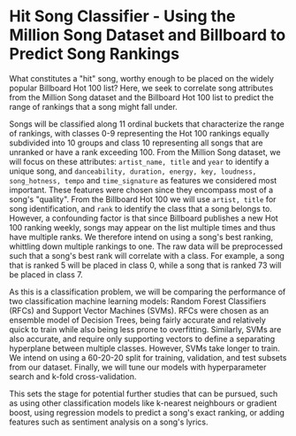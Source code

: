 # Hit Song Classifier - Using the Million Song Dataset and Billboard to Predict Song Rankings

What constitutes a "hit" song, worthy enough to be placed on the widely popular Billboard Hot 100 list? Here, we seek to correlate song attributes from the Million Song dataset and the Billboard Hot 100 list to predict the range of rankings that a song might fall under.

Songs will be classified along 11 ordinal buckets that characterize the range of rankings, with classes 0-9 representing the Hot 100 rankings equally subdivided into 10 groups and class 10 representing all songs that are unranked or have a rank exceeding 100. From the Million Song dataset, we will focus on these attributes: `artist_name, title` and `year` to identify a unique song, and `danceability, duration, energy, key, loudness, song_hotness, tempo` and `time_signature` as features we considered most important. These features were chosen since they encompass most of a song's "quality". From the Billboard Hot 100 we will use `artist, title` for song identification, and `rank` to identify the class that a song belongs to. However, a confounding factor is that since Billboard publishes a new Hot 100 ranking weekly, songs may appear on the list multiple times and thus have multiple ranks. We therefore intend on using a song's best ranking, whittling down multiple rankings to one. The raw data will be preprocessed such that a song's best rank will correlate with a class. For example, a song that is ranked 5 will be placed in class 0, while a song that is ranked 73 will be placed in class 7.

As this is a classification problem, we will be comparing the performance of two classification machine learning models: Random Forest Classifiers (RFCs) and Support Vector Machines (SVMs). RFCs were chosen as an ensemble model of Decision Trees, being fairly accurate and relatively quick to train while also being less prone to overfitting. Similarly, SVMs are also accurate, and require only supporting vectors to define a separating hyperplane between multiple classes. However, SVMs take longer to train. We intend on using a 60-20-20 split for training, validation, and test subsets from our dataset. Finally, we will tune our models with hyperparameter search and k-fold cross-validation.

This sets the stage for potential further studies that can be pursued, such as using other classification models like k-nearest neighbours or gradient boost, using regression models to predict a song's exact ranking, or adding features such as sentiment analysis on a song's lyrics.
